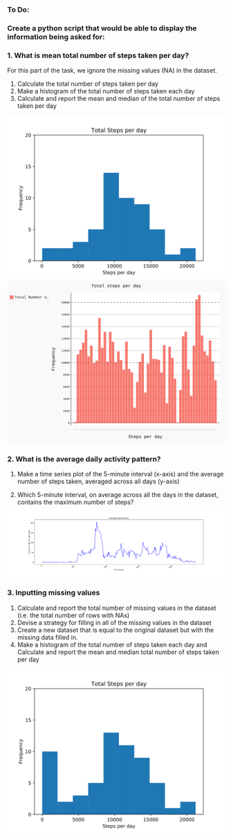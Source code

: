 ### To Do:
### Create a python script that would be able to display the information being asked for: 
### 1. What is mean total number of steps taken per day?
For this part of the task, we ignore the missing values (NA) in the dataset.
1. Calculate the total number of steps taken per day
2. Make a histogram of the total number of steps taken each day
3. Calculate and report the mean and median of the total number of steps taken per day

<img src="figure1-version1.svg" alt="first case result version 1">
<img src="figure1-version2.svg" alt="first case result version 2">



### 2. What is the average daily activity pattern?

1. Make a time series plot of the 5-minute interval (x-axis) and the average number of steps taken, averaged across all days (y-axis)

2. Which 5-minute interval, on average across all the days in the dataset, contains the maximum number of steps?
<img src="figure2.svg" alt="second case result">

### 3. Inputting missing values
1. Calculate and report the total number of missing values in the dataset (i.e. the total number of rows with NAs)
2. Devise a strategy for filling in all of the missing values in the dataset
3. Create a new dataset that is equal to the original dataset but with the missing data filled in.
4. Make a histogram of the total number of steps taken each day and Calculate and report the mean and median total number of steps taken per day

<img src="figure3(inputting missing values).svg" alt="third case result">
